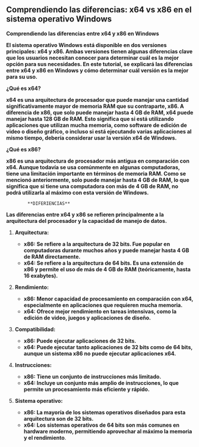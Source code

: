 
## **Comprendiendo las diferencias: x64 vs x86 en el sistema operativo Windows**

**Comprendiendo las diferencias entre x64 y x86 en Windows**

**El sistema operativo Windows está disponible en dos versiones principales: x64 y x86. Ambas versiones tienen algunas diferencias clave que los usuarios necesitan conocer para determinar cuál es la mejor opción para sus necesidades. En este tutorial, se explicará las diferencias entre x64 y x86 en Windows y cómo determinar cuál versión es la mejor para su uso.**

**¿Qué es x64?**

**x64 es una arquitectura de procesador que puede manejar una cantidad significativamente mayor de memoria RAM que su contraparte, x86. A diferencia de x86, que solo puede manejar hasta 4 GB de RAM, x64 puede manejar hasta 128 GB de RAM. Esto significa que si está utilizando aplicaciones que utilizan mucha memoria, como software de edición de video o diseño gráfico, o incluso si está ejecutando varias aplicaciones al mismo tiempo, debería considerar usar la versión x64 de Windows.**

**¿Qué es x86?**

**x86 es una arquitectura de procesador más antigua en comparación con x64. Aunque todavía se usa comúnmente en algunas computadoras, tiene una limitación importante en términos de memoria RAM. Como se mencionó anteriormente, solo puede manejar hasta 4 GB de RAM, lo que significa que si tiene una computadora con más de 4 GB de RAM, no podrá utilizarla al máximo con esta versión de Windows.**



			**DIFERIENCIAS**
**Las diferencias entre x64 y x86 se refieren principalmente a la arquitectura del procesador y la capacidad de manejo de datos.** 

1. **Arquitectura:**
    
    - **x86: Se refiere a la arquitectura de 32 bits. Fue popular en computadoras durante muchos años y puede manejar hasta 4 GB de RAM directamente.**
    - **x64: Se refiere a la arquitectura de 64 bits. Es una extensión de x86 y permite el uso de más de 4 GB de RAM (teóricamente, hasta 16 exabytes).**
2. **Rendimiento:**
    
    - **x86: Menor capacidad de procesamiento en comparación con x64, especialmente en aplicaciones que requieren mucha memoria.**
    - **x64: Ofrece mejor rendimiento en tareas intensivas, como la edición de video, juegos y aplicaciones de diseño.**
3. **Compatibilidad:**
    
    - **x86: Puede ejecutar aplicaciones de 32 bits.**
    - **x64: Puede ejecutar tanto aplicaciones de 32 bits como de 64 bits, aunque un sistema x86 no puede ejecutar aplicaciones x64.**
4. **Instrucciones:**
    
    - **x86: Tiene un conjunto de instrucciones más limitado.**
    - **x64: Incluye un conjunto más amplio de instrucciones, lo que permite un procesamiento más eficiente y rápido.**
5. **Sistema operativo:**
    
    - **x86: La mayoría de los sistemas operativos diseñados para esta arquitectura son de 32 bits.**
    - **x64: Los sistemas operativos de 64 bits son más comunes en hardware moderno, permitiendo aprovechar al máximo la memoria y el rendimiento**.
